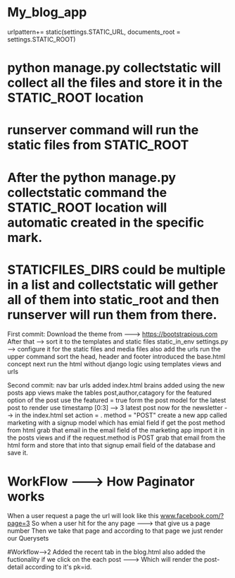 # My_blog_app
urlpattern+= static(settings.STATIC_URL, documents_root = settings.STATIC_ROOT)

# python manage.py collectstatic will collect all the files and store it in the STATIC_ROOT location 
# runserver command will run the static files from STATIC_ROOT
# After the python manage.py collectstatic command the STATIC_ROOT location will automatic created in the specific mark.
# STATICFILES_DIRS could be multiple in a list and collectstatic will gether all of them into static_root and then runserver will run them from there.

First commit:
Download the theme from ---> https://bootstrapious.com
After that --> sort it to the templates and static files static_in_env
settings.py --> configure it for the static files and media files also add the urls 
run the upper command
sort the head, header and footer introduced the base.html concept 
next run the html without django logic using templates views and urls 

Second commit:
nav bar urls added
index.html brains added using the new posts app views
make the tables post,author,catagory
for the featured option of the post use the featured = true form the post model
for the latest post to render use timestamp [0:3] --> 3 latest post
now for the newsletter --> in the index.html 
set action = . 
method = "POST"
create a new app called marketing with a signup model which has emial field 
if get the post method from html grab that email in the email field of the marketing app
import it in the posts views and if the request.method is POST
grab that email from the html form and store that into that signup email field of the database and save it. 

# WorkFlow ---> How Paginator works
When a user request a page the url will look like this www.facebook.com/?page=3
So when a user hit for the any page ---> that give us a page number 
Then we take that page and according to that page we just render our Querysets

#Workflow-->2 
Added the recent tab in the blog.html also added the fuctionality if we click on the each post ---> Which will render the post-detail according to it's pk=id. 

